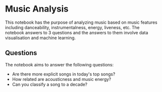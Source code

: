 # Music Analysis
This notebook has the purpose of analyzing music based on music features including danceability, instrumentalness, energy, liveness, etc. The notebook answers to 3 questions and the answers to them involve data visualisation and machine learning.

## Questions
The notebook aims to answer the following questions:
- Are there more explicit songs in today's top songs?
- How related are acousticness and music energy?
- Can you classify a song to a decade?